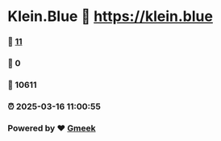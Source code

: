 # Klein.Blue :link: https://klein.blue 
### :page_facing_up: [11](https://klein.blue/tag.html) 
### :speech_balloon: 0 
### :hibiscus: 10611 
### :alarm_clock: 2025-03-16 11:00:55 
### Powered by :heart: [Gmeek](https://github.com/Meekdai/Gmeek)
